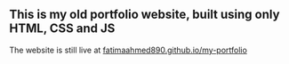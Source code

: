 ## This is my old portfolio website, built using only HTML, CSS and JS

The website is still live at [fatimaahmed890.github.io/my-portfolio](https://fatimaahmed890.github.io/my-portfolio/)
